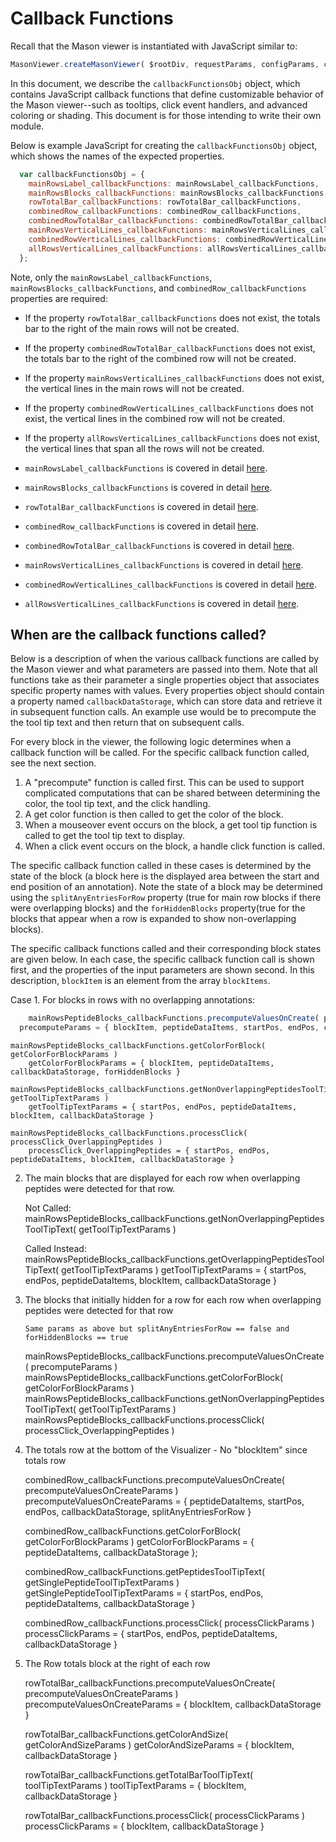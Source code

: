 # Callback Functions

Recall that the Mason viewer is instantiated with JavaScript similar to:

```javascript
MasonViewer.createMasonViewer( $rootDiv, requestParams, configParams, callbackFunctionsObj );
```
In this document, we describe the `callbackFunctionsObj` object, which contains JavaScript callback functions that define customizable behavior of the Mason viewer--such as tooltips, click event handlers, and advanced coloring or shading. This document is for those intending to write their own module.

Below is example JavaScript for creating the `callbackFunctionsObj` object, which shows the names of the expected properties.
```javascript
  var callbackFunctionsObj = {
    mainRowsLabel_callbackFunctions: mainRowsLabel_callbackFunctions,
    mainRowsBlocks_callbackFunctions: mainRowsBlocks_callbackFunctions,
    rowTotalBar_callbackFunctions: rowTotalBar_callbackFunctions,
    combinedRow_callbackFunctions: combinedRow_callbackFunctions,
    combinedRowTotalBar_callbackFunctions: combinedRowTotalBar_callbackFunctions,
    mainRowsVerticalLines_callbackFunctions: mainRowsVerticalLines_callbackFunctions,
    combinedRowVerticalLines_callbackFunctions: combinedRowVerticalLines_callbackFunctions,
    allRowsVerticalLines_callbackFunctions: allRowsVerticalLines_callbackFunctions
  };
  ```
Note, only the `mainRowsLabel_callbackFunctions`, `mainRowsBlocks_callbackFunctions`, and `combinedRow_callbackFunctions` properties are required:
  - If the property `rowTotalBar_callbackFunctions` does not exist, the totals bar to the right of the main rows will not be created.
  - If the property `combinedRowTotalBar_callbackFunctions` does not exist, the totals bar to the right of the combined row will not be created.
  - If the property `mainRowsVerticalLines_callbackFunctions` does not exist, the vertical lines in the main rows will not
be created.
  - If the property `combinedRowVerticalLines_callbackFunctions` does not exist, the vertical lines in the combined row will not be created.
  - If the property `allRowsVerticalLines_callbackFunctions` does not exist, the vertical lines that span all the rows will not be created.

- `mainRowsLabel_callbackFunctions` is covered in detail <a href="callbacks/mainRowsLabel_callbackFunctions.md">here</a>.
- `mainRowsBlocks_callbackFunctions` is covered in detail <a href="callbacks/mainRowsBlocks_callbackFunctions.md">here</a>.
- `rowTotalBar_callbackFunctions` is covered in detail <a href="callbacks/rowTotalBar_callbackFunctions.md">here</a>.
- `combinedRow_callbackFunctions` is covered in detail <a href="callbacks/combinedRow_callbackFunctions.md">here</a>.
- `combinedRowTotalBar_callbackFunctions` is covered in detail <a href="callbacks/combinedRowTotalBar_callbackFunctions.md">here</a>.
- `mainRowsVerticalLines_callbackFunctions` is covered in detail <a href="callbacks/mainRowsVerticalLines_callbackFunctions.md">here</a>.
- `combinedRowVerticalLines_callbackFunctions` is covered in detail <a href="callbacks/combinedRowVerticalLines_callbackFunctions.md">here</a>.
- `allRowsVerticalLines_callbackFunctions` is covered in detail <a href="callbacks/allRowsVerticalLines_callbackFunctions.md">here</a>.

## When are the callback functions called?
Below is a description of when the various callback functions are called by the Mason viewer and what parameters are passed into them. Note that all functions take as their parameter a single properties object that associates specific property names with values. Every properties object should contain a property named `callbackDataStorage`, which can store data and retrieve it in subsequent function calls. An example use would be to precompute the the tool tip text and then return that on subsequent calls.

For every block in the viewer, the following logic determines when a callback function will be called. For the specific callback function called, see the next section.

1. A "precompute" function is called first.  This can be used to support complicated computations that can be shared between determining the color, the tool tip text, and the click handling.
2. A get color function is then called to get the color of the block.
3. When a mouseover event occurs on the block, a get tool tip function is called to get the tool tip text to display.
4. When a click event occurs on the block, a handle click function is called.

The specific callback function called in these cases is determined by the state of the block (a block here is the displayed area between the start and end position of an annotation). Note the state of a block may be determined using the `splitAnyEntriesForRow` property (true for main row blocks if there were overlapping blocks) and the `forHiddenBlocks` property(true for the blocks that appear when a row is expanded to show non-overlapping blocks).

The specific callback functions called and their corresponding block states are given below. In each case, the specific callback function call is shown first, and the properties of the input parameters are shown second. In this description, `blockItem` is an element from the array `blockItems`.

Case 1.  For blocks in rows with no overlapping annotations:

```javascript
	mainRowsPeptideBlocks_callbackFunctions.precomputeValuesOnCreate( precomputeParams )
  precomputeParams = { blockItem, peptideDataItems, startPos, endPos, callbackDataStorage, splitAnyEntriesForRow, forHiddenBlocks }
```

	mainRowsPeptideBlocks_callbackFunctions.getColorForBlock( getColorForBlockParams )
		getColorForBlockParams = { blockItem, peptideDataItems, callbackDataStorage, forHiddenBlocks }

	mainRowsPeptideBlocks_callbackFunctions.getNonOverlappingPeptidesToolTipText( getToolTipTextParams )
		getToolTipTextParams = { startPos, endPos, peptideDataItems, blockItem, callbackDataStorage	}

	mainRowsPeptideBlocks_callbackFunctions.processClick( processClick_OverlappingPeptides )
		processClick_OverlappingPeptides = { startPos, endPos, peptideDataItems, blockItem, callbackDataStorage	}

2.  The main blocks that are displayed for each row when overlapping peptides were detected for that row.

    Not Called:
	mainRowsPeptideBlocks_callbackFunctions.getNonOverlappingPeptidesToolTipText( getToolTipTextParams )

	Called Instead:
	mainRowsPeptideBlocks_callbackFunctions.getOverlappingPeptidesToolTipText( getToolTipTextParams )
		getToolTipTextParams = { startPos, endPos, peptideDataItems, blockItem, callbackDataStorage	}


3.  The blocks that initially hidden for a row for each row when overlapping peptides were detected for that row

		Same params as above but splitAnyEntriesForRow == false and forHiddenBlocks == true

	mainRowsPeptideBlocks_callbackFunctions.precomputeValuesOnCreate( precomputeParams )
	mainRowsPeptideBlocks_callbackFunctions.getColorForBlock( getColorForBlockParams )
	mainRowsPeptideBlocks_callbackFunctions.getNonOverlappingPeptidesToolTipText( getToolTipTextParams )
	mainRowsPeptideBlocks_callbackFunctions.processClick( processClick_OverlappingPeptides )


4.  The totals row at the bottom of the Visualizer - No "blockItem" since totals row

	combinedRow_callbackFunctions.precomputeValuesOnCreate( precomputeValuesOnCreateParams )
		precomputeValuesOnCreateParams = { peptideDataItems, startPos, endPos, callbackDataStorage, splitAnyEntriesForRow }

	combinedRow_callbackFunctions.getColorForBlock( getColorForBlockParams )
		getColorForBlockParams = { peptideDataItems, callbackDataStorage };

	combinedRow_callbackFunctions.getPeptidesToolTipText( getSinglePeptideToolTipTextParams )
		getSinglePeptideToolTipTextParams = { startPos, endPos, peptideDataItems, callbackDataStorage }

	combinedRow_callbackFunctions.processClick( processClickParams )
		processClickParams = { startPos, endPos, peptideDataItems, callbackDataStorage }

5.  The Row totals block at the right of each row

	rowTotalBar_callbackFunctions.precomputeValuesOnCreate( precomputeValuesOnCreateParams )
		precomputeValuesOnCreateParams = { blockItem, callbackDataStorage }

	rowTotalBar_callbackFunctions.getColorAndSize( getColorAndSizeParams )
		getColorAndSizeParams = { blockItem, callbackDataStorage }

	rowTotalBar_callbackFunctions.getTotalBarToolTipText( toolTipTextParams )
		toolTipTextParams = { blockItem, callbackDataStorage }

	rowTotalBar_callbackFunctions.processClick( processClickParams )
		processClickParams = { blockItem, callbackDataStorage }

